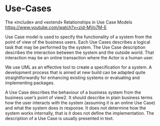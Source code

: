 # Use-Cases
The «include» and «extend» Relationships in Use Case Models
https://www.youtube.com/watch?v=zid-MVo7M-E

Use Case model is used to specify the functionality of a system from the
point of view of the business users. Each Use Cases describes a logical task that may be
performed by the system. The Use Case description describes the interaction between
the system and the outside world. That interaction may be an online transaction where the
Actor is a human user.

We use UML as an effective tool to create a specification for a system. A development
process that is aimed at new build can be adapted quite straightforwardly for enhancing
existing systems or evaluating and implementing packages.

A Use Case describes the behaviour of a business system from the business user’s point
of view2. It should describe in plain business terms how the user interacts with the system
(assuming it is an online Use Case) and what the system does in response. It does not
determine how the system works internally, that is it does not define the implementation.
The description of a Use Case is usually presented in text.
